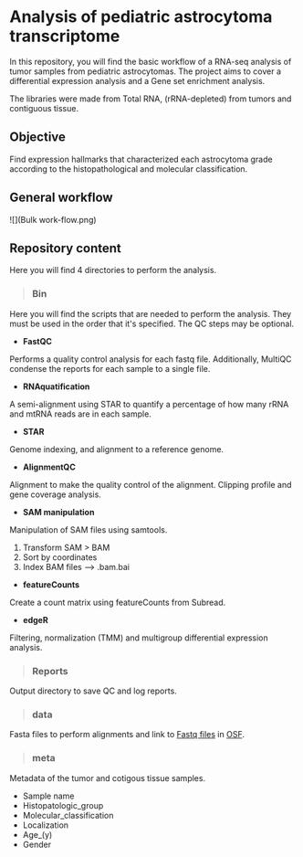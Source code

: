 # Analysis of pediatric astrocytoma transcriptome 

In this repository, you will find the basic workflow of a RNA-seq analysis of tumor samples from pediatric astrocytomas. The project aims to cover a differential expression analysis and a Gene set enrichment analysis. 

The libraries were made from Total RNA, (rRNA-depleted) from tumors and contiguous tissue. 



## Objective

Find expression hallmarks that characterized each astrocytoma grade according to the histopathological and molecular classification.

## General workflow
![](Bulk work-flow.png)



## Repository content 

Here you will find 4 directories to perform the analysis.

>### Bin
  
  Here you will find the scripts that are needed to perform the analysis. They must be used in the order that it's specified. The QC steps may be optional.
  
   * **FastQC** 
  
  Performs a quality control analysis for each fastq file. Additionally, MultiQC condense the reports for each sample to a single file.
  
   * **RNAquatification** 
  
  A semi-alignment using STAR to quantify a percentage of how many rRNA and mtRNA reads are in each sample.
  
 
  * **STAR** 

Genome indexing, and alignment to a reference genome.

* **AlignmentQC** 

Alignment to make the quality control of the alignment. Clipping profile and gene coverage analysis.


* **SAM manipulation** 

Manipulation of SAM files using samtools. 

1. Transform SAM > BAM 
2. Sort by coordinates
3. Index BAM files —> .bam.bai


* **featureCounts** 
  
Create a count matrix using featureCounts from Subread. 


* **edgeR** 

Filtering, normalization (TMM) and multigroup differential expression analysis. 



>### Reports

Output directory to save QC and log reports. 


>### data

Fasta files to perform alignments and link to [Fastq files](https://osf.io/confirm/3h6s8/0l71H7vSGrjFnOMuEys1MDbn8L4XPO/)
in [OSF](https://osf.io/).

>### meta

Metadata of the tumor and cotigous tissue samples. 

* Sample name
* Histopatologic_group
* Molecular_classification
* Localization
* Age_(y)
* Gender



